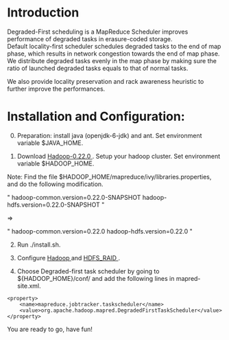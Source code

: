 Introduction
====
Degraded-First scheduling is a MapReduce Scheduler improves 
performance of degraded tasks in erasure-coded storage.  
Default locality-first scheduler schedules degraded tasks to 
the end of map phase, which results in network congestion 
towards the end of map phase.  We distribute degraded tasks 
evenly in the map phase by making sure the ratio of launched 
degraded tasks equals to that of normal tasks. 

We also provide locality preservation and rack awareness 
heuristic to further improve the performances.

Installation and Configuration:
====

0. Preparation: install java (openjdk-6-jdk) and ant. Set environment 
variable $JAVA_HOME.

1. Download [ Hadoop-0.22.0 ](http://archive.apache.org/dist/hadoop/core/hadoop-0.22.0/hadoop-0.22.0.tar.gz). 
Setup your hadoop cluster. Set environment variable $HADOOP_HOME.

Note: Find the file $HADOOP_HOME/mapreduce/ivy/libraries.properties, and do the following modification.

"
hadoop-common.version=0.22.0-SNAPSHOT
hadoop-hdfs.version=0.22.0-SNAPSHOT
"

=>

"
hadoop-common.version=0.22.0
hadoop-hdfs.version=0.22.0
"

2. Run ./install.sh.

3. Configure [ Hadoop ](http://hadoop.apache.org/docs/stable/cluster_setup.html) 
and [ HDFS_RAID ](http://wiki.apache.org/hadoop/HDFS-RAID). 

4. Choose Degraded-first task scheduler by going to ${HADOOP_HOME}/conf/ 
and add the following lines in mapred-site.xml.
```
<property> 
    <name>mapreduce.jobtracker.taskscheduler</name> 
    <value>org.apache.hadoop.mapred.DegradedFirstTaskScheduler</value> 
</property>
```

You are ready to go, have fun!

